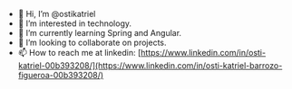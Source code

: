 - 👋 Hi, I’m @ostikatriel
- 👀 I’m interested in technology.
- 🌱 I’m currently learning Spring and Angular.
- 💞️ I’m looking to collaborate on projects.
- 📫 How to reach me at linkedin: [https://www.linkedin.com/in/osti-katriel-00b393208/](https://www.linkedin.com/in/osti-katriel-barrozo-figueroa-00b393208/)

<!---
OstiKatriel/OstiKatriel is a ✨ special ✨ repository because its `README.md` (this file) appears on your GitHub profile.
You can click the Preview link to take a look at your changes.
--->

